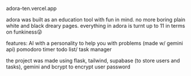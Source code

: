 adora-ten.vercel.app

adora was built as an education tool with fun in mind.
no more boring plain white and black dreary pages.
everything in adora is turnt up to 11 in terms on funkiness😜

features:
AI with a personality to help you with problems (made w/ gemini api)
pomodoro timer 
todo list/ task manager

the project was made using flask, tailwind, supabase (to store users and tasks), gemini and bcrypt to encrypt user password
